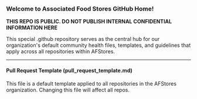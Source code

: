 ### Welcome to Associated Food Stores GitHub Home!

**THIS REPO IS PUBLIC. DO NOT PUBLISH INTERNAL CONFIDENTIAL INFORMATION HERE**

This special .github repository serves as the central hub for our organization's default community health files, 
templates, and guidelines that apply across all repositories within AFStores.

---
#### Pull Request Template (pull_request_template.md)

This file is a default template applied to all repositories in the AFStores organization. Changing this file
will affect all repos.
